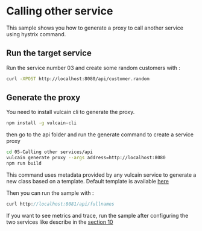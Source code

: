 # Calling other service

This sample shows you how to generate a proxy to call another service using hystrix command.

## Run the target service

Run the service number 03 and create some random customers with :

```bash
curl -XPOST http://localhost:8080/api/customer.random
```

## Generate the proxy

You need to install vulcain cli to generate the proxy.

```bash
npm install -g vulcain-cli
```

then go to the api folder and run the generate command to create a service proxy

```bash
cd 05-Calling other services/api
vulcain generate proxy --args address=http://localhost:8080
npm run build
```

This command uses metadata provided by any vulcain service to generate a new class based on a template.
Default template is available [here](https://github.com/vulcainjs/vulcain-code-generation-templates/tree/master/proxy)

Then you can run the sample with :

```js
curl http://localhost:8081/api/fullnames
```

If you want to see metrics and trace, run the sample after configuring the two services like describe in the [section 10](../10-Instrumentations/Readme.md)
